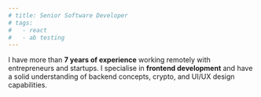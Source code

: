 ```yaml
---
# title: Senior Software Developer
# tags:
#   - react
#   - ab testing
---
```


I have more than **7 years of experience** working remotely with entrepreneurs and startups. I specialise in **frontend development** and have a solid understanding of backend concepts, crypto, and UI/UX design capabilities.
